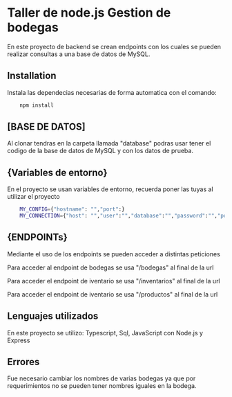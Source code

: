 #  Taller de node.js  Gestion de bodegas
En este proyecto de backend se crean endpoints con los cuales se pueden realizar consultas a una base de datos de MySQL.

## Installation
Instala las dependecias necesarias de forma automatica con el comando: 
```bash
    npm install
```
## [BASE DE DATOS]
Al clonar tendras en la carpeta llamada "database" podras usar tener el codigo de la base de datos de MySQL y con los datos de prueba.

## {Variables de entorno}
En el proyecto se usan variables de entorno, recuerda poner las tuyas al utilizar el proyecto
```bash
    MY_CONFIG={"hostname": "","port":}
    MY_CONNECTION={"host": "","user":"","database":"","password":"","port":}
```

## {ENDPOINTs}
Mediante el uso de los endpoints se pueden acceder a distintas peticiones

Para acceder al endpoint de bodegas se usa  "/bodegas" al final de la url

Para acceder el endpoint de iventario se usa "/inventarios" al final de la url

Para acceder el endpoint de iventario se usa "/productos" al final de la url


## Lenguajes utilizados

En este proyecto se utilizo: Typescript, Sql, JavaScript con Node.js y Express

## Errores
Fue necesario cambiar los nombres de varias bodegas ya que por requerimientos no se pueden tener nombres iguales en la bodega.